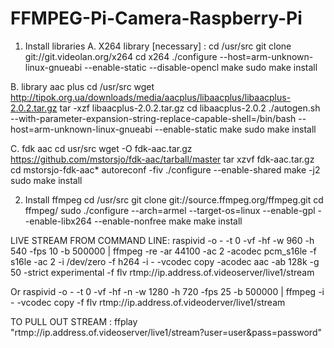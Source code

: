 # FFMPEG-Pi-Camera-Raspberry-Pi
1. Install libraries 
A.
X264 library [necessary] :
cd /usr/src
git clone git://git.videolan.org/x264
cd x264
./configure --host=arm-unknown-linux-gnueabi --enable-static --disable-opencl
make
sudo make install

B. library aac plus
cd /usr/src 
wget http://tipok.org.ua/downloads/media/aacplus/libaacplus/libaacplus-2.0.2.tar.gz
tar -xzf libaacplus-2.0.2.tar.gz
cd libaacplus-2.0.2
./autogen.sh --with-parameter-expansion-string-replace-capable-shell=/bin/bash --host=arm-unknown-linux-gnueabi --enable-static
make
sudo make install

C. fdk aac
cd usr/src
wget -O fdk-aac.tar.gz https://github.com/mstorsjo/fdk-aac/tarball/master
tar xzvf fdk-aac.tar.gz
cd mstorsjo-fdk-aac*
autoreconf -fiv
./configure --enable-shared
make -j2
sudo make install

2. Install ffmpeg
cd /usr/src
git clone git://source.ffmpeg.org/ffmpeg.git
cd ffmpeg/
sudo ./configure --arch=armel --target-os=linux --enable-gpl --enable-libx264 --enable-nonfree
make
make install

LIVE STREAM FROM COMMAND LINE:
raspivid -o - -t 0 -vf -hf -w 960 -h 540 -fps 10 -b 500000 | ffmpeg -re -ar 44100 -ac 2 -acodec pcm_s16le -f s16le -ac 2 -i /dev/zero -f h264 -i - -vcodec copy -acodec aac -ab 128k -g 50 -strict experimental -f flv rtmp://ip.address.of.videoserver/live1/stream

Or
raspivid -o - -t 0 -vf -hf -n -w 1280 -h 720 -fps 25 -b 500000 | ffmpeg -i - -vcodec copy -f flv rtmp://ip.address.of.videoderver/live1/stream

TO PULL OUT STREAM :
ffplay "rtmp://ip.address.of.videoserver/live1/stream?user=user&pass=password"


 
